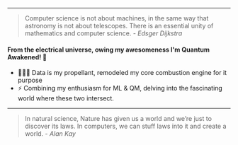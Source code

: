 <!-- ### 👋 Hi there, thanks for stopping by -->
---
> Computer science is not about machines, in the same way that astronomy is not about telescopes. There is an essential unity of mathematics and computer science. - _Edsger Dijkstra_
#### From the electrical universe, owing my awesomeness I'm Quantum Awakened! 🐘 
<!-- - ⚡ [![Open Source Society University - Computer Science](https://img.shields.io/badge/OSSU-computer--science-blue.svg)](https://github.com/ossu/computer-science) Student -->
<!-- 🤖 Making stuff I wish I could get and make from high school @ <a href="https://hackclub.com/"><img src="https://assets.hackclub.com/flag-orpheus-left.png" width="70"></a> -->
- 🏋🏼‍♂️ Data is my propellant, remodeled my core combustion engine for it purpose
- ⚡ Combining my enthusiasm for ML & QM, delving into the fascinating world where these two intersect.

<!-- > Computing is pop culture. [...] Pop culture holds a disdain for history. Pop culture is all about identity and feeling like you're participating, It has nothing to do with cooperation, the past or the future—it's living in the present. I think the same is true of most people who write code for money. They have no idea where [their culture came from]. - _Alan Kay_ -->
---
> In natural science, Nature has given us a world and we’re just to discover its laws. In computers, we can stuff laws into it and create a world. - _Alan Kay_

<!-- <div align="center">
  <img src="https://github.com/goldenglorys/gh-stats/blob/master/generated/overview.svg#gh-dark-mode-only" />
  <img src="https://github.com/goldenglorys/gh-stats/blob/master/generated/languages.svg#gh-dark-mode-only" />
  <img src="https://github.com/goldenglorys/gh-stats/blob/master/generated/overview.svg#gh-dark-mode-only#gh-light-mode-only" />
  <img src="https://github.com/goldenglorys/gh-stats/blob/master/generated/languages.svg#gh-dark-mode-only#gh-light-mode-only" />
</div>
<!-- ### I'm here alot and leaving minor footprint.. -->
<!-- <a href="https://github.com/goldenglorys">
  <img align="center" src="https://github-readme-stats-seven-lac.vercel.app/api?username=goldenglorys&count_private=true&include_all_commits=true&show_icons=true&theme=default&hide_border=true" />
</a> -->
<!-- <a href="https://github.com/goldenglorys">
  <img align="center" src="https://github-readme-stats-seven-lac.vercel.app/api/top-langs/?username=goldenglorys&langs_count=15&layout=compact&count_private=true&show_icons=true&theme=default&hide_border=true" />
</a> -->

<!-- <img alt="Glory's Github Stats" src="https://github-readme-stats-seven-lac.vercel.app/api?username=goldenglorys&count_private=true&include_all_commits=true&show_icons=true&theme=merko&hide_border=true" />

<img align="center" alt="Glory's Github Stats" src="https://github-readme-stats-seven-lac.vercel.app/api/top-langs/?username=goldenglorys&langs_count=15&layout=compact&count_private=true&show_icons=true&theme=merko&hide_border=true" /> -->

<!-- [![Top Langs](https://github-readme-stats-seven-lac.vercel.app/api/top-langs/?username=goldenglorys&langs_count=15&layout=compact&count_private=true&show_icons=true&theme=merko&hide_border=true)](https://github.com/goldenglorys/github-readme-stats) -->

<!-- ![](https://github-profile-summary-cards.vercel.app/api/cards/profile-details?username=goldenglorys&theme=default)
![](https://github-profile-summary-cards.vercel.app/api/cards/repos-per-language?username=goldenglorys&theme=default)
![](https://github-profile-summary-cards.vercel.app/api/cards/most-commit-language?username=goldenglorys&theme=default)
![](https://github-profile-summary-cards.vercel.app/api/cards/stats?username=goldenglorys&theme=default)
![](https://github-profile-summary-cards.vercel.app/api/cards/productive-time?username=goldenglorys&theme=default) -->

<!-- <p><img align="center" src="https://github-readme-streak-stats.herokuapp.com/?user=goldenglorys&layout=compact&count_private=true&show_icons=true&theme=merko&hide_border=true" alt="goldenglorys" /></p>  -->


<!-- ![visitors](https://visitor-badge.glitch.me/badge?page_id=goldenglorys.goldenglorys) -->

<!-- ![Activity Graph](https://activity-graph.herokuapp.com/graph?username=goldenglorys&theme=github&hide_border=true&bg_color=0d1117&area_color=1f6fea&line=38d252&point=1f6fea&color=fefefe) -->

<!-- ## &#x1f4c8; GitHub Stats

<br>

<a href="https://github.com/goldenglorys">
  <img align="center" style="margin:0.5rem" src="https://github-readme-stats.vercel.app/api/top-langs/?username=goldenglorys&hide=html,css&title_color=ffffff&text_color=c9cacc&icon_color=4AB197&bg_color=1A2B34" />
</a>

<a href="https://github.com/goldenglorys">
  <img align="center" style="margin:0.5rem" src="https://github-readme-stats.vercel.app/api?username=goldenglorys&show_icons=true&line_height=27&count_private=true&title_color=ffffff&text_color=c9cacc&icon_color=4AB097&bg_color=1A2B34" alt="Martin's GitHub Stats" />
</a>

<br> -->

<!-- <div>
<a href="https://github.com/goldenglorys">
<img loading="lazy" height="140em" src="https://github-readme-stats.vercel.app/api/top-langs/?username=goldenglorys&layout=compact&langs_count=7&theme=algolia"/>
</div> -->
